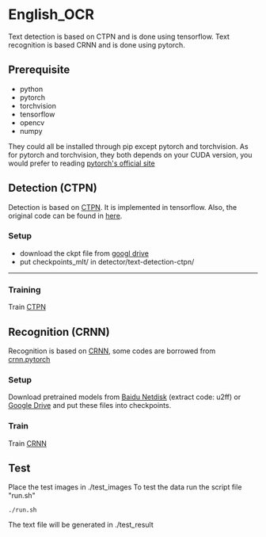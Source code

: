 # English_OCR
   
Text detection is based on CTPN and is done using tensorflow.
Text recognition is based CRNN and is done using pytorch. 

## Prerequisite

- python
- pytorch
- torchvision
- tensorflow
- opencv
- numpy


They could all be installed through pip except pytorch and torchvision. As for pytorch and torchvision, 
they both depends on your CUDA version, you would prefer to reading [pytorch's official site](https://pytorch.org/)


## Detection (CTPN)
Detection is based on [CTPN](https://arxiv.org/abs/1609.03605). It is implemented in tensorflow. Also, the original code can be found in [here](https://github.com/eragonruan/text-detection-ctpn/tree/banjin-dev). 


### Setup
- download the ckpt file from [googl drive](https://drive.google.com/file/d/1HcZuB_MHqsKhKEKpfF1pEU85CYy4OlWO/view?usp=sharing)
- put checkpoints_mlt/ in detector/text-detection-ctpn/

***
### Training
Train [CTPN](./detector/readme.md) 

## Recognition (CRNN)
Recognition is based on [CRNN](http://arxiv.org/abs/1507.05717), some codes are borrowed from
[crnn.pytorch](https://github.com/meijieru/crnn.pytorch)

### Setup

Download pretrained models from [Baidu Netdisk](https://pan.baidu.com/s/1yllO9hBF8TgChHJ7i3WobA) (extract code: u2ff) or [Google Drive](https://drive.google.com/open?id=1hRr9v9ky4VGygToFjLD9Cd-9xan43qID)
and put these files into checkpoints.


### Train 
Train [CRNN](./train_code/train_crnn/readme.md)  

## Test
Place the test images in ./test_images
To test the data run the script file "run.sh"
```shell
./run.sh
```
The text file will be generated in ./test_result
